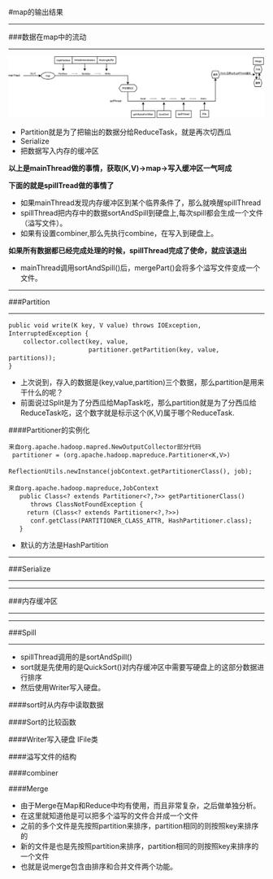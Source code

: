 #map的输出结果
***
###数据在map中的流动
***
![output-of-map](/_image/2.output-of-map.png)
* Partition就是为了把输出的数据分给ReduceTask，就是再次切西瓜
* Serialize
* 把数据写入内存的缓冲区

**以上是mainThread做的事情，获取(K,V)->map->写入缓冲区一气呵成**

**下面的就是spillTread做的事情了**

* 如果mainThread发现内存缓冲区到某个临界条件了，那么就唤醒spillThread
* spillThread把内存中的数据sortAndSpill到硬盘上,每次spill都会生成一个文件（溢写文件）。
* 如果有设置combiner,那么先执行combine，在写入到硬盘上。

**如果所有数据都已经完成处理的时候，spillThread完成了使命，就应该退出**

* mainThread调用sortAndSpill()后，mergePart()会将多个溢写文件变成一个文件。

***
###Partition
***
```
public void write(K key, V value) throws IOException, InterruptedException {
    collector.collect(key, value,
                      partitioner.getPartition(key, value, partitions));
}
```
* 上次说到，存入的数据是(key,value,partition)三个数据，那么partition是用来干什么的呢？
* 前面说过Split是为了分西瓜给MapTask吃，那么partition就是为了分西瓜给ReduceTask吃，这个数字就是标示这个(K,V)属于哪个ReduceTask.

####Partitioner的实例化

```
来自org.apache.hadoop.mapred.NewOutputCollector部分代码
 partitioner = (org.apache.hadoop.mapreduce.Partitioner<K,V>)
           ReflectionUtils.newInstance(jobContext.getPartitionerClass(), job);

来自org.apache.hadoop.mapreduce,JobContext
   public Class<? extends Partitioner<?,?>> getPartitionerClass() 
      throws ClassNotFoundException {
     return (Class<? extends Partitioner<?,?>>) 
      conf.getClass(PARTITIONER_CLASS_ATTR, HashPartitioner.class);
   }
```
* 默认的方法是HashPartition

***
###Serialize
***
***
###内存缓冲区
***
***
###Spill
***
* spillThread调用的是sortAndSpill()
* sort就是先使用的是QuickSort()对内存缓冲区中需要写硬盘上的这部分数据进行排序
* 然后使用Writer写入硬盘。

####sort时从内存中读取数据

####Sort的比较函数

####Writer写入硬盘
IFile类

####溢写文件的结构

####combiner

####Merge

* 由于Merge在Map和Reduce中均有使用，而且非常复杂，之后做单独分析。
* 在这里就知道他是可以把多个溢写的文件合并成一个文件
 * 之前的多个文件是先按照partition来排序，partition相同的则按照key来排序的
 * 新的文件是也是先按照partition来排序，partition相同的则按照key来排序的一个文件
 * 也就是说merge包含由排序和合并文件两个功能。
